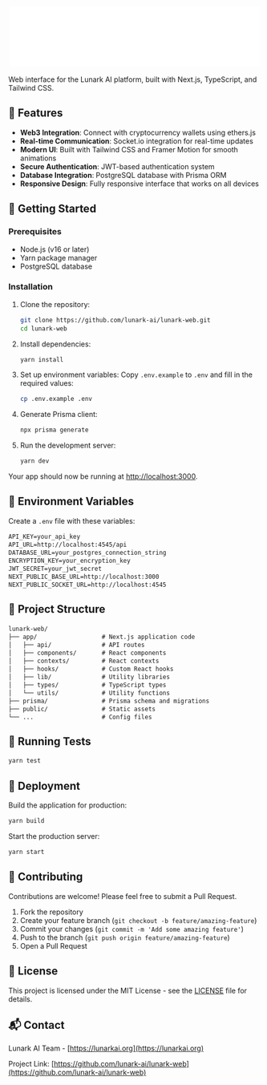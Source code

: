 <p align="center">
  <img src="https://raw.githubusercontent.com/lunark-ai/lunark-web/main/public/images/icons/icon-text-light.svg" alt="Lunark AI Logo" height="120" width="500" />
</p>

Web interface for the Lunark AI platform, built with Next.js, TypeScript, and Tailwind CSS.

## 🌟 Features

- **Web3 Integration**: Connect with cryptocurrency wallets using ethers.js
- **Real-time Communication**: Socket.io integration for real-time updates
- **Modern UI**: Built with Tailwind CSS and Framer Motion for smooth animations
- **Secure Authentication**: JWT-based authentication system
- **Database Integration**: PostgreSQL database with Prisma ORM
- **Responsive Design**: Fully responsive interface that works on all devices

## 🚀 Getting Started

### Prerequisites

- Node.js (v16 or later)
- Yarn package manager
- PostgreSQL database

### Installation

1. Clone the repository:
   ```bash
   git clone https://github.com/lunark-ai/lunark-web.git
   cd lunark-web
   ```

2. Install dependencies:
   ```bash
   yarn install
   ```

3. Set up environment variables:
   Copy `.env.example` to `.env` and fill in the required values:
   ```bash
   cp .env.example .env
   ```

4. Generate Prisma client:
   ```bash
   npx prisma generate
   ```

5. Run the development server:
   ```bash
   yarn dev
   ```

Your app should now be running at [http://localhost:3000](http://localhost:3000).

## 🔧 Environment Variables

Create a `.env` file with these variables:

```
API_KEY=your_api_key
API_URL=http://localhost:4545/api
DATABASE_URL=your_postgres_connection_string
ENCRYPTION_KEY=your_encryption_key
JWT_SECRET=your_jwt_secret
NEXT_PUBLIC_BASE_URL=http://localhost:3000
NEXT_PUBLIC_SOCKET_URL=http://localhost:4545
```

## 📖 Project Structure

```
lunark-web/
├── app/                  # Next.js application code
│   ├── api/              # API routes
│   ├── components/       # React components
│   ├── contexts/         # React contexts
│   ├── hooks/            # Custom React hooks
│   ├── lib/              # Utility libraries
│   ├── types/            # TypeScript types
│   └── utils/            # Utility functions
├── prisma/               # Prisma schema and migrations
├── public/               # Static assets
└── ...                   # Config files
```

## 🧪 Running Tests

```bash
yarn test
```

## 📱 Deployment

Build the application for production:

```bash
yarn build
```

Start the production server:

```bash
yarn start
```

## 🤝 Contributing

Contributions are welcome! Please feel free to submit a Pull Request.

1. Fork the repository
2. Create your feature branch (`git checkout -b feature/amazing-feature`)
3. Commit your changes (`git commit -m 'Add some amazing feature'`)
4. Push to the branch (`git push origin feature/amazing-feature`)
5. Open a Pull Request

## 📄 License

This project is licensed under the MIT License - see the [LICENSE](LICENSE) file for details.

## 📬 Contact

Lunark AI Team - [https://lunarkai.org](https://lunarkai.org)

Project Link: [https://github.com/lunark-ai/lunark-web](https://github.com/lunark-ai/lunark-web) 
